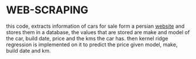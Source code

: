 # WEB-SCRAPING
this code, extracts information of cars for sale form a persian [website](https://bama.ir/) and stores them in a database, the values that are stored are make and model of the car, build date, price and the kms the car has. then kernel ridge regression is implemented on it to predict the price given model, make, build date and km. 
